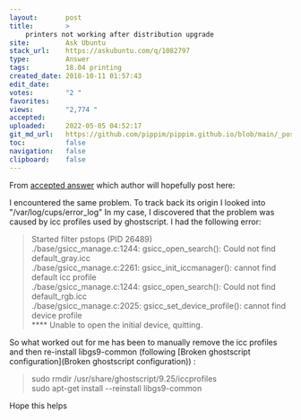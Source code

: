 ```yaml
---
layout:       post
title:        >
    printers not working after distribution upgrade
site:         Ask Ubuntu
stack_url:    https://askubuntu.com/q/1082797
type:         Answer
tags:         18.04 printing
created_date: 2018-10-11 01:57:43
edit_date:    
votes:        "2 "
favorites:    
views:        "2,774 "
accepted:     
uploaded:     2022-05-05 04:52:17
git_md_url:   https://github.com/pippim/pippim.github.io/blob/main/_posts/2018/2018-10-11-printers-not-working-after-distribution-upgrade.md
toc:          false
navigation:   false
clipboard:    false
---
```


From [accepted answer][1] which author will hopefully post here:

I encountered the same problem. To track back its origin I looked into 
"/var/log/cups/error_log" 
In my case, I discovered that the problem was caused by icc profiles used by ghostscript. I had the following error:
> Started filter pstops (PID 26489)    
> ./base/gsicc_manage.c:1244: gsicc_open_search(): Could not find default_gray.icc    
> ./base/gsicc_manage.c:2261: gsicc_init_iccmanager(): cannot find default icc profile   
> ./base/gsicc_manage.c:1244: gsicc_open_search(): Could not find default_rgb.icc    
> ./base/gsicc_manage.c:2025: gsicc_set_device_profile(): cannot find device profile   
> **** Unable to open the initial device, quitting.   

So what worked out for me has been to manually remove the icc profiles and then re-install libgs9-common (following [Broken ghostscript configuration](Broken ghostscript configuration)) : 
> sudo rmdir /usr/share/ghostscript/9.25/iccprofiles   
> sudo apt-get install --reinstall libgs9-common   

Hope this helps 


  [1]: https://askubuntu.com/a/1080926/307523
